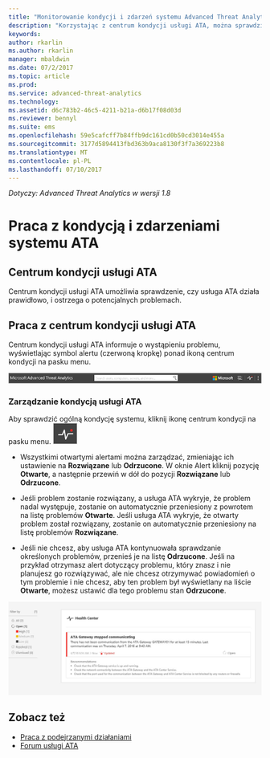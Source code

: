 ```yaml
---
title: "Monitorowanie kondycji i zdarzeń systemu Advanced Threat Analytics | Microsoft Docs"
description: "Korzystając z centrum kondycji usługi ATA, można sprawdzić, czy usługa ATA działa prawidłowo, otrzymywać alerty o potencjalnych problemach i wyświetlać zdarzenia systemowe w podglądzie zdarzeń."
keywords: 
author: rkarlin
ms.author: rkarlin
manager: mbaldwin
ms.date: 07/2/2017
ms.topic: article
ms.prod: 
ms.service: advanced-threat-analytics
ms.technology: 
ms.assetid: d6c783b2-46c5-4211-b21a-d6b17f08d03d
ms.reviewer: bennyl
ms.suite: ems
ms.openlocfilehash: 59e5cafcff7b84ffb9dc161cd0b50cd3014e455a
ms.sourcegitcommit: 3177d5894413fbd363b9aca8130f3f7a369223b8
ms.translationtype: MT
ms.contentlocale: pl-PL
ms.lasthandoff: 07/10/2017
---
```

*Dotyczy: Advanced Threat Analytics w wersji 1.8*


# Praca z kondycją i zdarzeniami systemu ATA
<a id="working-with-ata-system-health-and-events" class="xliff"></a>

## Centrum kondycji usługi ATA
<a id="ata-health-center" class="xliff"></a>
Centrum kondycji usługi ATA umożliwia sprawdzenie, czy usługa ATA działa prawidłowo, i ostrzega o potencjalnych problemach.

## Praca z centrum kondycji usługi ATA
<a id="working-with-the-ata-health-center" class="xliff"></a>
Centrum kondycji usługi ATA informuje o wystąpieniu problemu, wyświetlając symbol alertu (czerwoną kropkę) ponad ikoną centrum kondycji na pasku menu.

![Pasek narzędzi z centrum kondycji usługi ATA oznaczonym czerwoną kropką](media/ATA-Health-Center-Alert-red-dot.png)

### Zarządzanie kondycją usługi ATA
<a id="managing-ata-health" class="xliff"></a>
Aby sprawdzić ogólną kondycję systemu, kliknij ikonę centrum kondycji na pasku menu. ![Ikona centrum kondycji usługi ATA](media/ATA-red-dot.png)

-   Wszystkimi otwartymi alertami można zarządzać, zmieniając ich ustawienie na **Rozwiązane** lub **Odrzucone**. W oknie Alert kliknij pozycję **Otwarte**, a następnie przewiń w dół do pozycji **Rozwiązane** lub **Odrzucone**.

-   Jeśli problem zostanie rozwiązany, a usługa ATA wykryje, że problem nadal występuje, zostanie on automatycznie przeniesiony z powrotem na listę problemów **Otwarte**. Jeśli usługa ATA wykryje, że otwarty problem został rozwiązany, zostanie on automatycznie przeniesiony na listę problemów **Rozwiązane**.

-   Jeśli nie chcesz, aby usługa ATA kontynuowała sprawdzanie określonych problemów, przenieś je na listę **Odrzucone**. Jeśli na przykład otrzymasz alert dotyczący problemu, który znasz i nie planujesz go rozwiązywać, ale nie chcesz otrzymywać powiadomień o tym problemie i nie chcesz, aby ten problem był wyświetlany na liście **Otwarte**, możesz ustawić dla tego problemu stan **Odrzucone**.

![Obraz problemów w centrum kondycji usługi ATA](media/ATA-Health-Issue.JPG)






## Zobacz też
<a id="see-also" class="xliff"></a>

- [Praca z podejrzanymi działaniami](working-with-suspicious-activities.md)
- [Forum usługi ATA](https://social.technet.microsoft.com/Forums/security/home?forum=mata)
